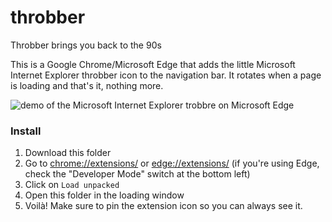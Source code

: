 # throbber
Throbber brings you back to the 90s

This is a Google Chrome/Microsoft Edge that adds the little Microsoft Internet Explorer throbber icon to the navigation bar. It rotates when a page is loading and that's it, nothing more.

![demo of the Microsoft Internet Explorer trobbre on Microsoft Edge](https://stephanerangaya-github.s3.amazonaws.com/Screen+Recording+2021-02-24+at+23.46.18.gif)

### Install

1. Download this folder
2. Go to [chrome://extensions/](chrome://extensions/) or [edge://extensions/](edge://extensions/) (if you're using Edge, check the "Developer Mode" switch at the bottom left)
3. Click on `Load unpacked` 
4. Open this folder in the loading window
5. Voilà! Make sure to pin the extension icon so you can always see it.

